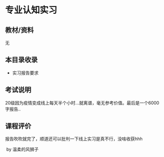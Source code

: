 # 专业认知实习

## 教材/资料

无



## 本目录收录

- 实习报告要求



## 考试说明

20级因为疫情变成线上每天半个小时...就离谱，毫无参考价值。最后是一个6000字报告..



## 课程评价

报告吹吹就完了，顺道还可以批判一下线上实习是真不行，没啥收获hhh

​																																													by 温柔的风狮子

